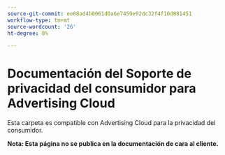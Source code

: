 ```yaml
---
source-git-commit: ee08ad4b0061d0a6e7459e92dc32f4f10d081451
workflow-type: tm+mt
source-wordcount: '26'
ht-degree: 0%

---
```

# Documentación del Soporte de privacidad del consumidor para Advertising Cloud

Esta carpeta es compatible con Advertising Cloud para la privacidad del consumidor.

**Nota: Esta página no se publica en la documentación de cara al cliente.**
